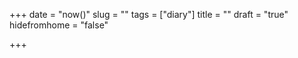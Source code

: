 +++
date = "now()"
slug = ""
tags = ["diary"]
title = ""
draft = "true"
hidefromhome = "false"

+++
